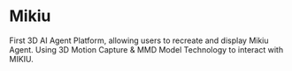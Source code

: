 # Mikiu
First 3D AI Agent Platform, allowing users to recreate and display Mikiu Agent. Using 3D Motion Capture &amp; MMD Model Technology to interact with MIKIU.
